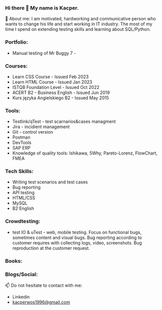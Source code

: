 ### Hi there 👋 My name is Kacper.

👀 About me:
I am motivated, hardworking and communicative person who wants to change his life and start working in IT industry.
The most of my time I spend on extending testing skills and learning about SQL/Python.

### Portfolio:
- Manual testing of Mr Buggy 7 -

### Courses:
- Learn CSS Course - Issued Feb 2023
- Learn HTML Course - Issued Jan 2023
- ISTQB Foundation Level - Issued Oct 2022
- ACERT B2 - Business English - Issued Jun 2019
- Kurs języka Angielskiego B2 - Issued May 2015

### Tools:
- Testlink/qTest - test scarnarios&cases managment
- Jira - incidient management
- Git - control version
- Postman
- DevTools
- SAP ERP
- Knowledge of quality tools: Ishikawa, 5Why, Pareto-Lorenz, FlowChart, FMEA

### Tech Skills:
- Writing test scenarios and test cases
- Bug reporting
- API testing
- HTML/CSS
- MySQL
- B2 English

### Crowdtesting:
- test IO & uTest - web, mobile testing. Focus on functional bugs, sometimes content and visual bugs. Bug reporting according to customer requires with collecting logs, video, screenshots. Bug reproduction at the customer request.

### Books:

### Blogs/Social:

📫 Do not hesitate to contact with me:
- Linkedin
- kacperwos1996@gmail.com

<!--
**Kacperw1213/Kacperw1213** is a ✨ _special_ ✨ repository because its `README.md` (this file) appears on your GitHub profile.

Here are some ideas to get you started:

- 🔭 I’m currently working on ...
- 🌱 I’m currently learning ...
- 👯 I’m looking to collaborate on ...
- 🤔 I’m looking for help with ...
- 💬 Ask me about ...
- 📫 How to reach me: ...
- 😄 Pronouns: ...
- ⚡ Fun fact: ...
-->
